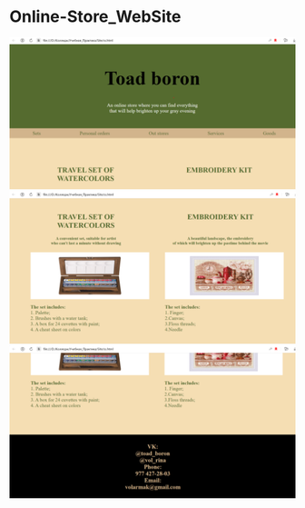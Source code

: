 # Online-Store_WebSite
<img src="https://github.com/RinaVol27/Online-Store_WebSite/blob/main/site1.png?raw=true"/>
<img src="https://github.com/RinaVol27/Online-Store_WebSite/blob/main/site2.png?raw=true"/>
<img src="https://github.com/RinaVol27/Online-Store_WebSite/blob/main/site3.png?raw=true"/>
